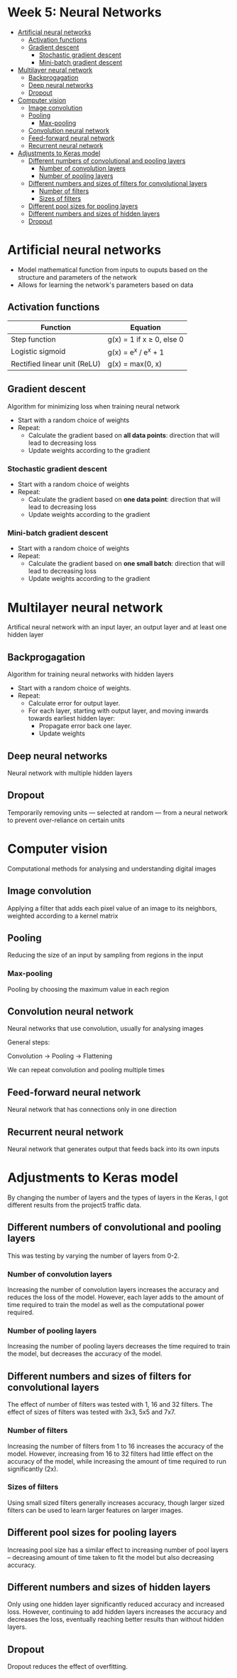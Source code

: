 # Week 5: Neural Networks <!-- omit in toc -->

- [Artificial neural networks](#artificial-neural-networks)
  - [Activation functions](#activation-functions)
  - [Gradient descent](#gradient-descent)
    - [Stochastic gradient descent](#stochastic-gradient-descent)
    - [Mini-batch gradient descent](#mini-batch-gradient-descent)
- [Multilayer neural network](#multilayer-neural-network)
  - [Backprogagation](#backprogagation)
  - [Deep neural networks](#deep-neural-networks)
  - [Dropout](#dropout)
- [Computer vision](#computer-vision)
  - [Image convolution](#image-convolution)
  - [Pooling](#pooling)
    - [Max-pooling](#max-pooling)
  - [Convolution neural network](#convolution-neural-network)
  - [Feed-forward neural network](#feed-forward-neural-network)
  - [Recurrent neural network](#recurrent-neural-network)
- [Adjustments to Keras model](#adjustments-to-keras-model)
  - [Different numbers of convolutional and pooling layers](#different-numbers-of-convolutional-and-pooling-layers)
    - [Number of convolution layers](#number-of-convolution-layers)
    - [Number of pooling layers](#number-of-pooling-layers)
  - [Different numbers and sizes of filters for convolutional layers](#different-numbers-and-sizes-of-filters-for-convolutional-layers)
    - [Number of filters](#number-of-filters)
    - [Sizes of filters](#sizes-of-filters)
  - [Different pool sizes for pooling layers](#different-pool-sizes-for-pooling-layers)
  - [Different numbers and sizes of hidden layers](#different-numbers-and-sizes-of-hidden-layers)
  - [Dropout](#dropout-1)

# Artificial neural networks

* Model mathematical function from inputs to ouputs based on the structure and parameters of the network
* Allows for learning the network's parameters based on data

## Activation functions

Function | Equation
---------|---------
Step function | g(x) = 1 if x ≥ 0, else 0
Logistic sigmoid | g(x) = e<sup>x</sup> / e<sup>x</sup> + 1
Rectified linear unit (ReLU) | g(x) = max(0, x)

## Gradient descent

Algorithm for minimizing loss when training neural network

* Start with a random choice of weights
* Repeat:
  * Calculate the gradient based on **all data points**: direction that will lead to decreasing loss
  * Update weights according to the gradient

### Stochastic gradient descent

* Start with a random choice of weights
* Repeat:
  * Calculate the gradient based on **one data point**: direction that will lead to decreasing loss
  * Update weights according to the gradient

### Mini-batch gradient descent

* Start with a random choice of weights
* Repeat:
  * Calculate the gradient based on **one small batch**: direction that will lead to decreasing loss
  * Update weights according to the gradient

# Multilayer neural network

Artifical neural network with an input layer, an output layer and at least one hidden layer

## Backprogagation

Algorithm for training neural networks with
hidden layers

* Start with a random choice of weights.
* Repeat:
  * Calculate error for output layer.
  * For each layer, starting with output layer, and moving inwards towards earliest hidden layer:
    * Propagate error back one layer.
    * Update weights

## Deep neural networks

Neural network with multiple hidden layers

## Dropout

Temporarily removing units — selected at
random — from a neural network to prevent
over-reliance on certain units

# Computer vision

Computational methods for analysing and
understanding digital images

## Image convolution

Applying a filter that adds each pixel value
of an image to its neighbors, weighted
according to a kernel matrix

## Pooling 

Reducing the size of an input by sampling from regions in the input

### Max-pooling

Pooling by choosing the maximum value in each region

## Convolution neural network

Neural networks that use convolution, usually for analysing images

General steps:

Convolution -> Pooling -> Flattening

We can repeat convolution and pooling multiple times

## Feed-forward neural network

Neural network that has connections only in one direction

## Recurrent neural network

Neural network that generates output that
feeds back into its own inputs

# Adjustments to Keras model

By changing the number of layers and the types of layers in the Keras, I got different results from the project5 traffic data.

## Different numbers of convolutional and pooling layers

This was testing by varying the number of layers from 0-2.

### Number of convolution layers

Increasing the number of convolution layers increases the accuracy and reduces the loss of the model. However, each layer adds to the amount of time required to train the model as well as the computational power required.

### Number of pooling layers

Increasing the number of pooling layers decreases the time required to train the model, but decreases the accuracy of the model.

## Different numbers and sizes of filters for convolutional layers

The effect of number of filters was tested with 1, 16 and 32 filters. The effect of sizes of filters was tested with 3x3, 5x5 and 7x7.

### Number of filters

Increasing the number of filters from 1 to 16 increases the accuracy of the model. However, increasing from 16 to 32 filters had little effect on the accuracy of the model, while increasing the amount of time required to run significantly (2x).

### Sizes of filters

Using small sized filters generally increases accuracy, though larger sized filters can be used to learn larger features on larger images.

## Different pool sizes for pooling layers

Increasing pool size has a similar effect to increasing number of pool layers – decreasing amount of time taken to fit the model but also decreasing accuracy.

## Different numbers and sizes of hidden layers

Only using one hidden layer significantly reduced accuracy and increased loss. However, continuing to add hidden layers increases the accuracy and decreases the loss, eventually reaching better results than without hidden layers.

## Dropout

Dropout reduces the effect of overfitting.